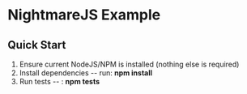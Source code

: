 # NightmareJS Example

## Quick Start

1. Ensure current NodeJS/NPM is installed (nothing else is required)
2. Install dependencies -- run: __npm install__
3. Run tests -- : __npm tests__
